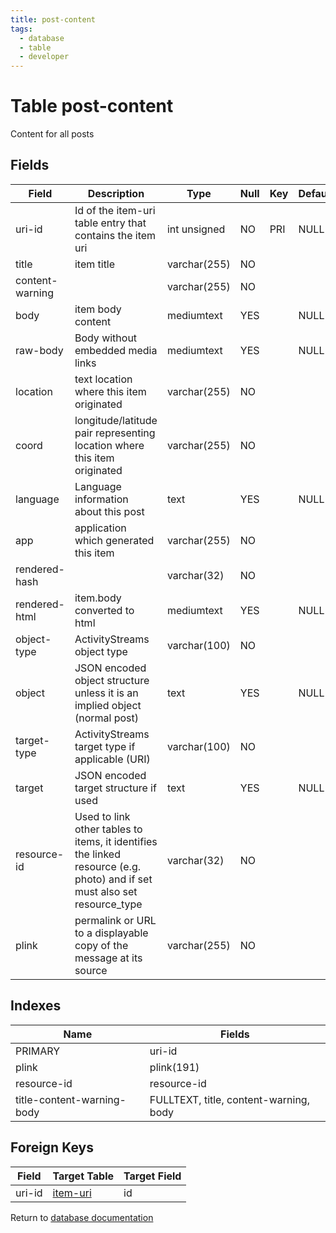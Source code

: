 ```yaml
---
title: post-content
tags:
  - database
  - table
  - developer
---
```

# Table post-content

Content for all posts

## Fields

| Field           | Description                                                                                                               | Type         | Null | Key | Default | Extra |
| --------------- | ------------------------------------------------------------------------------------------------------------------------- | ------------ | ---- | --- | ------- | ----- |
| uri-id          | Id of the item-uri table entry that contains the item uri                                                                 | int unsigned | NO   | PRI | NULL    |       |
| title           | item title                                                                                                                | varchar(255) | NO   |     |         |       |
| content-warning |                                                                                                                           | varchar(255) | NO   |     |         |       |
| body            | item body content                                                                                                         | mediumtext   | YES  |     | NULL    |       |
| raw-body        | Body without embedded media links                                                                                         | mediumtext   | YES  |     | NULL    |       |
| location        | text location where this item originated                                                                                  | varchar(255) | NO   |     |         |       |
| coord           | longitude/latitude pair representing location where this item originated                                                  | varchar(255) | NO   |     |         |       |
| language        | Language information about this post                                                                                      | text         | YES  |     | NULL    |       |
| app             | application which generated this item                                                                                     | varchar(255) | NO   |     |         |       |
| rendered-hash   |                                                                                                                           | varchar(32)  | NO   |     |         |       |
| rendered-html   | item.body converted to html                                                                                               | mediumtext   | YES  |     | NULL    |       |
| object-type     | ActivityStreams object type                                                                                               | varchar(100) | NO   |     |         |       |
| object          | JSON encoded object structure unless it is an implied object (normal post)                                                | text         | YES  |     | NULL    |       |
| target-type     | ActivityStreams target type if applicable (URI)                                                                           | varchar(100) | NO   |     |         |       |
| target          | JSON encoded target structure if used                                                                                     | text         | YES  |     | NULL    |       |
| resource-id     | Used to link other tables to items, it identifies the linked resource (e.g. photo) and if set must also set resource_type | varchar(32)  | NO   |     |         |       |
| plink           | permalink or URL to a displayable copy of the message at its source                                                       | varchar(255) | NO   |     |         |       |

## Indexes

| Name                       | Fields                                 |
| -------------------------- | -------------------------------------- |
| PRIMARY                    | uri-id                                 |
| plink                      | plink(191)                             |
| resource-id                | resource-id                            |
| title-content-warning-body | FULLTEXT, title, content-warning, body |

## Foreign Keys

| Field  | Target Table                           | Target Field |
| ------ | -------------------------------------- | ------------ |
| uri-id | [item-uri](/spec/database/db_item-uri) | id           |

Return to [database documentation](/spec/database/)
